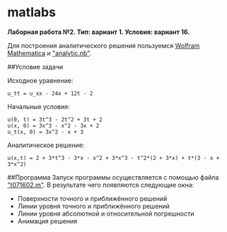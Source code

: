 # matlabs
**Лаборная работа №2. Тип: вариант 1. Условия: вариант 16.**

Для построения аналитического решения пользуемся [Wolfram Mathematica](http://www.wolfram.com/mathematica/) и ["analytic.nb"](analytic.nb).

##Условие задачи

Исходное уравнение:
```
u_tt = u_xx - 24x + 12t - 2
```
Начальные условия:
```
u(0, t) = 3t^3 - 2t^2 + 3t + 2
u(x, 0) = 3x^3 - x^2 - 3x + 2               
u_t(x, 0) = 3x^2 - x + 3
```
                 
Аналитическое решение: 
```
u(x,t) = 2 + 3*t^3 - 3*x - x^2 + 3*x^3 - t^2*(2 + 3*x) + t*(3 - x + 3*x^2)
```

##Программа
Запуск программы осуществляется с помощью файла ["t071602.m"](t071602.m). В результате чего появляются следующие окна:
* Поверхности точного и приближённого решений
* Линии уровня точного и приближённого решений
* Линии уровня абсолютной и относительной погрешности
* Анимация решения
